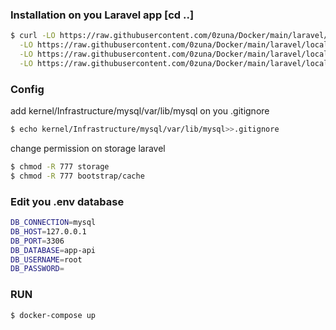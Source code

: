 ### Installation on you Laravel app [cd ..]

```sh
$ curl -LO https://raw.githubusercontent.com/0zuna/Docker/main/laravel/local-database/2.0/.dockerignore \
  -LO https://raw.githubusercontent.com/0zuna/Docker/main/laravel/local-database/2.0/Dockerfile \
  -LO https://raw.githubusercontent.com/0zuna/Docker/main/laravel/local-database/2.0/docker-compose.yml \
  -LO https://raw.githubusercontent.com/0zuna/Docker/main/laravel/local-database/2.0/entrypoint.sh
```

### Config
add kernel/Infrastructure/mysql/var/lib/mysql on you .gitignore
```sh
$ echo kernel/Infrastructure/mysql/var/lib/mysql>>.gitignore
```
change permission on storage laravel
```sh
$ chmod -R 777 storage
$ chmod -R 777 bootstrap/cache
```
### Edit you .env database
```sh
DB_CONNECTION=mysql
DB_HOST=127.0.0.1
DB_PORT=3306
DB_DATABASE=app-api
DB_USERNAME=root
DB_PASSWORD=
```

### RUN
```sh
$ docker-compose up
```
